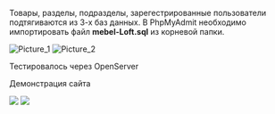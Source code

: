 Товары, разделы, подразделы, зарегестрированные пользователи подтягиваются из 3-х баз данных.
В PhpMyAdmit необходимо импортировать файл **mebel-Loft.sql** из корневой папки.

![Picture_1](https://i.ibb.co/vPDWFNy/image.png)
![Picture_2](https://i.ibb.co/HNrdJYM/php-My-Admit.png)

Тестировалось через OpenServer


Демонстрация сайта

![](https://i.ibb.co/gw8zKwf/ezgif-com-gif-maker-1.gif)
![](https://i.ibb.co/Xt7Tbsm/ezgif-com-gif-maker.gif)
